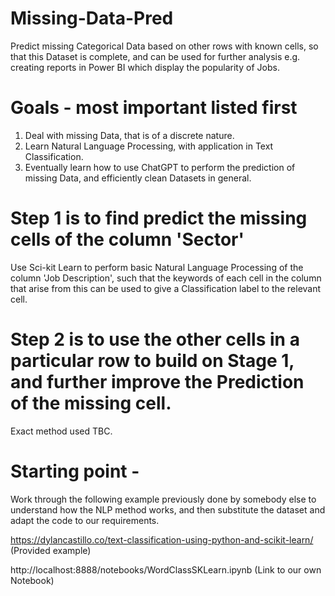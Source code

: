 # Missing-Data-Pred
Predict missing Categorical Data based on other rows with known cells, so that this Dataset is complete, and can be used for further analysis e.g. creating reports in Power BI which display the popularity of Jobs.

# Goals - most important listed first 
1) Deal with missing Data, that is of a discrete nature.
2) Learn Natural Language Processing, with application in Text Classification.
3) Eventually learn how to use ChatGPT to perform the prediction of missing Data, and efficiently clean Datasets in general. 
   
# Step 1 is to find predict the missing cells of the column 'Sector'
Use Sci-kit Learn to perform basic Natural Language Processing of the column 'Job Description', such that the keywords of each cell in the column that arise from this can be used to give a Classification label to the relevant cell. 

# Step 2 is to use the other cells in a particular row to build on Stage 1, and further improve the Prediction of the missing cell.
Exact method used TBC.



# Starting point - 
Work through the following example previously done by somebody else to understand how the NLP method works, and then substitute the dataset and adapt the code to our requirements.

https://dylancastillo.co/text-classification-using-python-and-scikit-learn/   (Provided example)

http://localhost:8888/notebooks/WordClassSKLearn.ipynb  (Link to our own Notebook)
